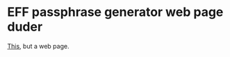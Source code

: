 # EFF passphrase generator web page duder
[This](https://github.com/cjwinchester/passphrase-generator), but a web page.
